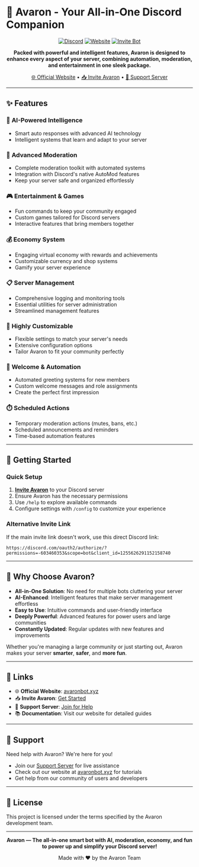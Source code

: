 # 🤖 Avaron - Your All-in-One Discord Companion

<div align="center">
  
[![Discord](https://img.shields.io/discord/1247682582741516340?color=7289da&label=Discord&logo=discord&logoColor=white)](https://discord.gg/x4mvQqJcRk)
[![Website](https://img.shields.io/badge/Website-avaronbot.xyz-blue)](https://avaronbot.xyz/)
[![Invite Bot](https://img.shields.io/badge/Invite-Avaron-green)](https://avaronbot.xyz/invite)

**Packed with powerful and intelligent features, Avaron is designed to enhance every aspect of your server, combining automation, moderation, and entertainment in one sleek package.**

[🌐 Official Website](https://avaronbot.xyz/) • [📥 Invite Avaron](https://avaronbot.xyz/invite) • [💬 Support Server](https://discord.gg/x4mvQqJcRk)

</div>

---

## ✨ Features

### 🤖 **AI-Powered Intelligence**
- Smart auto responses with advanced AI technology
- Intelligent systems that learn and adapt to your server

### 🔨 **Advanced Moderation**
- Complete moderation toolkit with automated systems
- Integration with Discord's native AutoMod features
- Keep your server safe and organized effortlessly

### 🎮 **Entertainment & Games**
- Fun commands to keep your community engaged
- Custom games tailored for Discord servers
- Interactive features that bring members together

### 💰 **Economy System**
- Engaging virtual economy with rewards and achievements
- Customizable currency and shop systems
- Gamify your server experience

### 📋 **Server Management**
- Comprehensive logging and monitoring tools
- Essential utilities for server administration
- Streamlined management features

### 🧩 **Highly Customizable**
- Flexible settings to match your server's needs
- Extensive configuration options
- Tailor Avaron to fit your community perfectly

### 👋 **Welcome & Automation**
- Automated greeting systems for new members
- Custom welcome messages and role assignments
- Create the perfect first impression

### ⏱️ **Scheduled Actions**
- Temporary moderation actions (mutes, bans, etc.)
- Scheduled announcements and reminders
- Time-based automation features

---

## 🚀 Getting Started

### Quick Setup
1. **[Invite Avaron](https://avaronbot.xyz/invite)** to your Discord server
2. Ensure Avaron has the necessary permissions
3. Use `/help` to explore available commands
4. Configure settings with `/config` to customize your experience

### Alternative Invite Link
If the main invite link doesn't work, use this direct Discord link:
```
https://discord.com/oauth2/authorize/?permissions=-603460353&scope=bot&client_id=1255626291152158740
```

---

## 🌟 Why Choose Avaron?

- **All-in-One Solution**: No need for multiple bots cluttering your server
- **AI-Enhanced**: Intelligent features that make server management effortless  
- **Easy to Use**: Intuitive commands and user-friendly interface
- **Deeply Powerful**: Advanced features for power users and large communities
- **Constantly Updated**: Regular updates with new features and improvements

Whether you're managing a large community or just starting out, Avaron makes your server **smarter**, **safer**, and **more fun**.

---

## 🔗 Links

- 🌐 **Official Website**: [avaronbot.xyz](https://avaronbot.xyz/)
- 📥 **Invite Avaron**: [Get Started](https://avaronbot.xyz/invite)
- 💬 **Support Server**: [Join for Help](https://discord.gg/x4mvQqJcRk)
- 📚 **Documentation**: Visit our website for detailed guides

---

## 🤝 Support

Need help with Avaron? We're here for you!

- Join our [Support Server](https://discord.gg/x4mvQqJcRk) for live assistance
- Check out our website at [avaronbot.xyz](https://avaronbot.xyz/) for tutorials
- Get help from our community of users and developers

---

## 📝 License

This project is licensed under the terms specified by the Avaron development team.

---

<div align="center">

**Avaron — The all-in-one smart bot with AI, moderation, economy, and fun to power up and simplify your Discord server!**

Made with ❤️ by the Avaron Team

</div>
